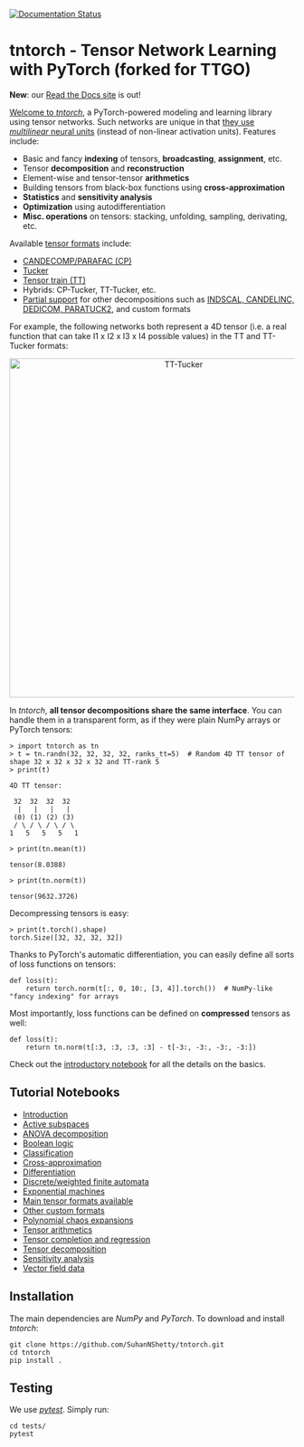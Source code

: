 [![Documentation Status](https://readthedocs.org/projects/tntorch/badge/?version=latest)](https://tntorch.readthedocs.io/en/latest/?badge=latest)

# tntorch - Tensor Network Learning with PyTorch (forked for TTGO)

**New**: our [Read the Docs site](http://tntorch.readthedocs.io/) is out!

[Welcome to *tntorch*](https://github.com/VMML/tntorch/blob/master/docs/tutorials/introduction.ipynb), a PyTorch-powered modeling and learning library using tensor networks. Such networks are unique in that [they use *multilinear* neural units](https://arxiv.org/abs/1711.00811) (instead of non-linear activation units). Features include:

- Basic and fancy **indexing** of tensors, **broadcasting**, **assignment**, etc.
- Tensor **decomposition** and **reconstruction**
- Element-wise and tensor-tensor **arithmetics**
- Building tensors from black-box functions using **cross-approximation**
- **Statistics** and **sensitivity analysis**
- **Optimization** using autodifferentiation
- **Misc. operations** on tensors: stacking, unfolding, sampling, derivating, etc.


Available [tensor formats](https://github.com/rballester/tntorch/blob/master/docs/tutorials/main_formats.ipynb) include:

- [CANDECOMP/PARAFAC (CP)](https://epubs.siam.org/doi/pdf/10.1137/07070111X)
- [Tucker](https://epubs.siam.org/doi/pdf/10.1137/S0895479898346995)
- [Tensor train (TT)](https://epubs.siam.org/doi/abs/10.1137/090752286?journalCode=sjoce3)
- Hybrids: CP-Tucker, TT-Tucker, etc. 
- [Partial support](https://github.com/rballester/tntorch/blob/master/docs/tutorials/other_formats.ipynb) for other decompositions such as [INDSCAL, CANDELINC, DEDICOM, PARATUCK2](https://epubs.siam.org/doi/pdf/10.1137/07070111X), and custom formats

For example, the following networks both represent a 4D tensor (i.e. a real function that can take I1 x I2 x I3 x I4 possible values) in the TT and TT-Tucker formats:

<p align="center"><img src="https://github.com/rballester/tntorch/blob/master/images/tensors.jpg" width="600" title="TT-Tucker"></p>

In *tntorch*, **all tensor decompositions share the same interface**. You can handle them in a transparent form, as if they were plain NumPy arrays or PyTorch tensors:

```
> import tntorch as tn
> t = tn.randn(32, 32, 32, 32, ranks_tt=5)  # Random 4D TT tensor of shape 32 x 32 x 32 x 32 and TT-rank 5
> print(t)

4D TT tensor:

 32  32  32  32
  |   |   |   |
 (0) (1) (2) (3)
 / \ / \ / \ / \
1   5   5   5   1

> print(tn.mean(t))

tensor(8.0388)

> print(tn.norm(t))

tensor(9632.3726)
```

Decompressing tensors is easy:  

```
> print(t.torch().shape)
torch.Size([32, 32, 32, 32])
```

Thanks to PyTorch's automatic differentiation, you can easily define all sorts of loss functions on tensors:

```
def loss(t):
    return torch.norm(t[:, 0, 10:, [3, 4]].torch())  # NumPy-like "fancy indexing" for arrays
```

Most importantly, loss functions can be defined on **compressed** tensors as well:

```
def loss(t):
    return tn.norm(t[:3, :3, :3, :3] - t[-3:, -3:, -3:, -3:])
```

Check out the [introductory notebook](https://github.com/rballester/tntorch/blob/master/docs/tutorials/introduction.ipynb) for all the details on the basics.

## Tutorial Notebooks

- [Introduction](https://github.com/rballester/tntorch/blob/master/docs/tutorials/introduction.ipynb)
- [Active subspaces](https://github.com/rballester/tntorch/blob/master/docs/tutorials/active_subspaces.ipynb)
- [ANOVA decomposition](https://github.com/rballester/tntorch/blob/master/docs/tutorials/anova.ipynb)
- [Boolean logic](https://github.com/rballester/tntorch/blob/master/docs/tutorials/logic.ipynb)
- [Classification](https://github.com/rballester/tntorch/blob/master/docs/tutorials/classification.ipynb)
- [Cross-approximation](https://github.com/rballester/tntorch/blob/master/docs/tutorials/cross.ipynb)
- [Differentiation](https://github.com/rballester/tntorch/blob/master/docs/tutorials/derivatives.ipynb)
- [Discrete/weighted finite automata](https://github.com/rballester/tntorch/blob/master/docs/tutorials/automata.ipynb)
- [Exponential machines](https://github.com/rballester/tntorch/blob/master/docs/tutorials/exponential_machines.ipynb)
- [Main tensor formats available](https://github.com/rballester/tntorch/blob/master/docs/tutorials/main_formats.ipynb)
- [Other custom formats](https://github.com/rballester/tntorch/blob/master/docs/tutorials/other_formats.ipynb)
- [Polynomial chaos expansions](https://github.com/rballester/tntorch/blob/master/docs/tutorials/pce.ipynb)
- [Tensor arithmetics](https://github.com/rballester/tntorch/blob/master/docs/tutorials/arithmetics.ipynb)
- [Tensor completion and regression](https://github.com/rballester/tntorch/blob/master/docs/tutorials/completion.ipynb)
- [Tensor decomposition](https://github.com/rballester/tntorch/blob/master/docs/tutorials/decompositions.ipynb)
- [Sensitivity analysis](https://github.com/rballester/tntorch/blob/master/docs/tutorials/sobol.ipynb)
- [Vector field data](https://github.com/rballester/tntorch/blob/master/docs/tutorials/vector_fields.ipynb)

## Installation

The main dependencies are *NumPy* and *PyTorch*. To download and install *tntorch*:

```
git clone https://github.com/SuhanNShetty/tntorch.git
cd tntorch
pip install .
```

## Testing

We use [*pytest*](https://docs.pytest.org/en/latest/). Simply run:

```
cd tests/
pytest
```
